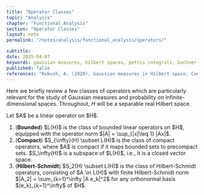 ```yaml
---
title: "Operator Classes"
topic: "Analysis"
chapter: "Functional Analysis"
section: "Operator Classes"
layout: note
permalink: "/notes/analysis/functional_analysis/operators/"

subtitle: 
date: 2025-04-07
keywords: gaussian measures, hilbert spaces, pettis integrals, bochner integrals
published: false
references: "Kukush, A. (2020). Gaussian measures in Hilbert space: Construction and properties, Chapter 3."
---
```


Here we briefly review a few classes of operators which are particularly relevant for the study of Gaussian measures and probability on infinite-dimensional spaces. Throughout, $H$ will be a separable real Hilbert space.

<div class='definition'>
Let $A$ be a linear operator on $H$.

<ol>
	<li> (<strong>Bounded</strong>) $L(H)$ is the class of bounded linear operators on $H$, equipped with the operator norm $|A| = \sup_{|x|\leq 1} |Ax|$. </li>
	<li> (<strong>Compact</strong>) $S_{\infty}(H) \subset L(H)$ is the class of compact operators, where $A$ is compact if it maps bounded sets to precompact sets. $S_\infty(H)$ is a subspace of $L(H)$, i.e., it is a closed vector space. </li>
	<li> (<strong>Hilbert-Schmidt</strong>) $S_2(H) \subset L(H)$ is the class of Hilbert-Schmidt operators, consisting of $A \in L(H)$ with finite Hilbert-Schmidt norm $|A_2| = \sum_{k=1}^\infty |A e_k|^2$ for any orthonormal basis $(e_k)_{k=1}^\infty$ of $H$. </li>
</ol>

</div>